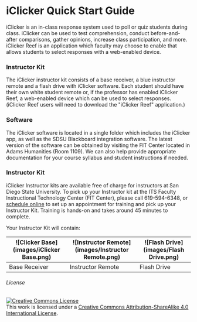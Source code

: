 # iClicker Quick Start Guide

iClicker is an in-class response system used to poll or quiz students during class. iClicker can be used to test comprehension, conduct before-and-after comparisons, gather opinions, increase class participation, and more. iClicker Reef is an application which faculty may choose to enable that allows students to select responses with a web-enabled device.
### Instructor Kit

The iClicker instructor kit consists of a base receiver, a blue instructor remote and a flash drive with iClicker software. Each student should have their own white student remote or, if the professor has enabled iClicker Reef, a web-enabled device which can be used to select responses. (iClicker Reef users will need to download the "iClicker Reef" application.)

### Software

The iClicker software is located in a single folder which includes the iClicker app, as well as the SDSU Blackboard integration software. The latest version of the software can be obtained by visiting the FIT Center located in Adams Humanities (Room 1109). We can also help provide appropriate documentation for your course syllabus and student instructions if needed.


### Instructor Kit

iClicker Instructor kits are available free of charge for instructors at San Diego State University. To pick up your Instructor kit at the ITS Faculty Instructional Technology Center (FIT Center), please call 619-594-6348, or [schedule online](https://fitcenter.acuityscheduling.com/schedule.php?appointmentType=1226211) to set up an appointment for training and pick up your Instructor Kit. Training is hands-on and takes around 45 minutes to complete.

Your Instructor Kit will contain:

| ![Clicker Base](images/iClicker Base.png) | ![Instructor Remote](images/Instructor Remote.png) | ![Flash Drive](images/Flash Drive.png)|
| -- | -- | -- |
| Base Receiver | Instructor Remote | Flash Drive |


  
                      


###### License

<a rel="license" href="http://creativecommons.org/licenses/by-sa/4.0/"><img alt="Creative Commons License" style="border-width:0" src="https://i.creativecommons.org/l/by-sa/4.0/88x31.png" /></a><br />This work is licensed under a <a rel="license" href="http://creativecommons.org/licenses/by-sa/4.0/">Creative Commons Attribution-ShareAlike 4.0 International License</a>.